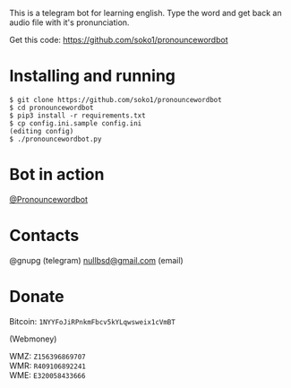 This is a telegram bot for learning english.
Type the word and get back an audio file with it's pronunciation.

Get this code: https://github.com/soko1/pronouncewordbot

# Installing and running

```
$ git clone https://github.com/soko1/pronouncewordbot
$ cd pronouncewordbot
$ pip3 install -r requirements.txt
$ cp config.ini.sample config.ini
(editing config)
$ ./pronouncewordbot.py
```

# Bot in action

[@Pronouncewordbot](https://t.me/Pronouncewordbot)

# Contacts

@gnupg (telegram)
nullbsd@gmail.com (email)

# Donate

Bitcoin: `1NYYFoJiRPnkmFbcv5kYLqwsweix1cVmBT`

(Webmoney)

WMZ: `Z156396869707`<br>
WMR: `R409106892241`<br>
WME: `E320058433666`
